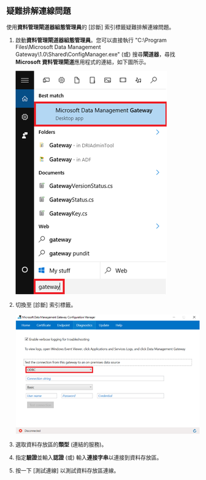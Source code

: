## 疑難排解連線問題
使用**資料管理閘道器組態管理員**的 [診斷] 索引標籤疑難排解連線問題。

1. 啟動**資料管理閘道器組態管理員**。您可以直接執行 "C:\\Program Files\\Microsoft Data Management Gateway\\1.0\\Shared\\ConfigManager.exe" (或) 搜尋**閘道器**，尋找 **Microsoft 資料管理閘道**應用程式的連結，如下圖所示。 

	![搜尋閘道器](./media/data-factory-troubleshoot-connectivity/search-gateway.png)
2. 切換至 [診斷] 索引標籤。

	![閘道診斷](./media/data-factory-troubleshoot-connectivity/data-factory-gateway-diagnostics.png) 
3. 選取資料存放區的**類型** (連結的服務)。 
4. 指定**驗證**並輸入**認證** (或) 輸入**連接字串**以連接到資料存放區。 
5. 按一下 [測試連線] 以測試資料存放區連線。 

<!---HONumber=AcomDC_0420_2016-->